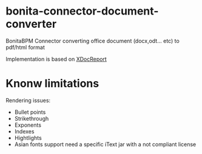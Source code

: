 # bonita-connector-document-converter
BonitaBPM Connector converting office document (docx,odt... etc) to pdf/html format

Implementation is based on [XDocReport](https://github.com/opensagres/xdocreport)

Knonw limitations
=================
Rendering issues:
* Bullet points 
* Strikethrough
* Exponents
* Indexes
* Hightlights
* Asian fonts support need a specific iText jar with a not compliant license
